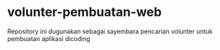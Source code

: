 # volunter-pembuatan-web
Repository ini dugunakan sebagai sayembara pencarian volunter untuk pembuatan aplikasi dicoding
